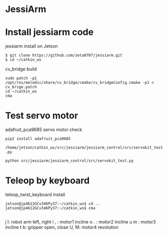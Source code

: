 # JessiArm
# Install jessiarm code
 jessiarm install on Jetson
```$ cd ~/catkin_ws/src
$ git clone https://github.com/zeta0707/jessiarm.git
$ cd ~/catkin_ws
```
cv_bridge build
```cd ~/Downloads/opencvDownTo34
sudo patch -p1 /opt/ros/melodic/share/cv_bridge/cmake/cv_bridgeConfig.cmake -p1 < cv_brige.patch
cd ~/catkin_ws
cma
```
# Test servo motor
adafruit_pca9685 servo motor check
```sudo apt install python-pip -y
pip2 install adafruit_pca9685
```
```/home/jetson/catkin_ws/src/jessiarm/jessiarm_control/src/servokit_test.py ```
```cd ~/catkin_ws
python src/jessiarm/jessiarm_control/src/servokit_test.py
```
# Teleop by keyboard
teleop_twist_keyboard install
```jetson@jp4612GCv346Py37:~/catkin_ws$ git clone https://github.com/ros-teleop/teleop_twist_keyboard.git
jetson@jp4612GCv346Py37:~/catkin_ws$ cd ..
jetson@jp4612GCv346Py37:~/catkin_ws$ cma
```
```$ roslaunch jessiarm_control teleop_keyboard.launch
```
j l: robot arm left, right
i , : motor1 incline
o . : motor2 incline
u m : motor3 incline
t b: gripper open, close
U, M: motor4 revolution
